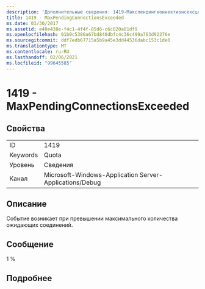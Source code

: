 ```yaml
---
description: 'Дополнительные сведения: 1419-Макспендингконнектионсексцеедед'
title: 1419 - MaxPendingConnectionsExceeded
ms.date: 03/30/2017
ms.assetid: e48e438e-f4c1-4f4f-85d6-c6c820a81df9
ms.openlocfilehash: 91b0c5380a67bd840dbfc4c36c499a763d92276e
ms.sourcegitcommit: ddf7edb67715a5b9a45e3dd44536dabc153c1de0
ms.translationtype: MT
ms.contentlocale: ru-RU
ms.lasthandoff: 02/06/2021
ms.locfileid: "99645585"
---
```

# <a name="1419---maxpendingconnectionsexceeded"></a>1419 - MaxPendingConnectionsExceeded

## <a name="properties"></a>Свойства  
  
|||  
|-|-|  
|ID|1419|  
|Keywords|Quota|  
|Уровень|Сведения|  
|Канал|Microsoft-Windows-Application Server-Applications/Debug|  
  
## <a name="description"></a>Описание  

 Событие возникает при превышении максимального количества ожидающих соединений.  
  
## <a name="message"></a>Сообщение  

 1 %  
  
## <a name="details"></a>Подробнее
